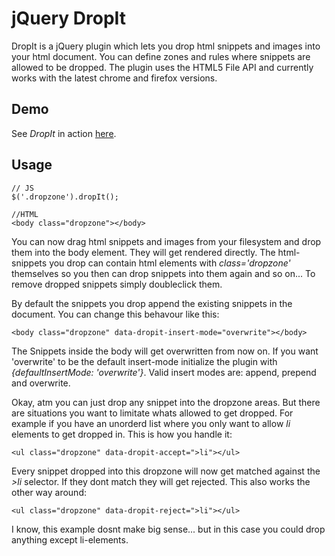 # jQuery DropIt

DropIt is a jQuery plugin which lets you drop html snippets and images into
your html document. You can define zones and rules where snippets are allowed to
be dropped.
The plugin uses the HTML5 File API and currently works with the latest chrome and firefox versions.

## Demo

See _DropIt_ in action [here](http://xat.github.com/jQuery-DropIt/).

## Usage

    // JS
    $('.dropzone').dropIt();

    //HTML
    <body class="dropzone"></body>

You can now drag html snippets and images from your filesystem and drop them into the body element.
They will get rendered directly. The html-snippets you drop can contain html elements with _class='dropzone'_
themselves so you then can drop snippets into them again and so on... To remove dropped snippets simply
doubleclick them.

By default the snippets you drop append the existing snippets in the document. You can change
this behavour like this:

    <body class="dropzone" data-dropit-insert-mode="overwrite"></body>

The Snippets inside the body will get overwritten from now on. If you want 'overwrite'
to be the default insert-mode initialize the plugin with _{defaultInsertMode: 'overwrite'}_.
Valid insert modes are: append, prepend and overwrite.

Okay, atm you can just drop any snippet into the dropzone areas. But there are situations
you want to limitate whats allowed to get dropped. For example if you have an unorderd list
where you only want to allow _li_ elements to get dropped in. This is how you handle it:

    <ul class="dropzone" data-dropit-accept=">li"></ul>

Every snippet dropped into this dropzone will now get matched against the _>li_ selector. If they dont match
they will get rejected. This also works the other way around:

    <ul class="dropzone" data-dropit-reject=">li"></ul>

I know, this example dosnt make big sense... but in this case you could drop anything except li-elements.
